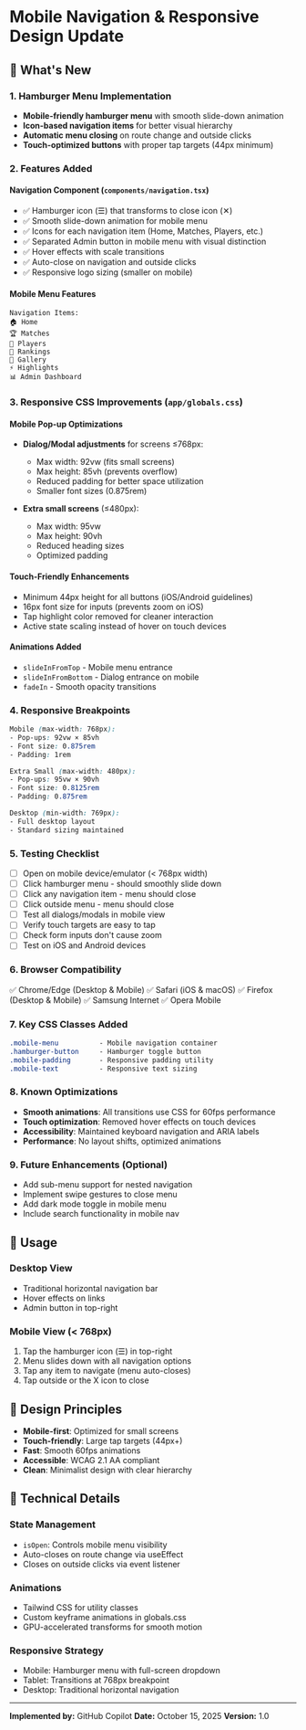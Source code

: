 # Mobile Navigation & Responsive Design Update

## 🎉 What's New

### 1. Hamburger Menu Implementation
- **Mobile-friendly hamburger menu** with smooth slide-down animation
- **Icon-based navigation items** for better visual hierarchy
- **Automatic menu closing** on route change and outside clicks
- **Touch-optimized buttons** with proper tap targets (44px minimum)

### 2. Features Added

#### Navigation Component (`components/navigation.tsx`)
- ✅ Hamburger icon (☰) that transforms to close icon (✕)
- ✅ Smooth slide-down animation for mobile menu
- ✅ Icons for each navigation item (Home, Matches, Players, etc.)
- ✅ Separated Admin button in mobile menu with visual distinction
- ✅ Hover effects with scale transitions
- ✅ Auto-close on navigation and outside clicks
- ✅ Responsive logo sizing (smaller on mobile)

#### Mobile Menu Features
```
Navigation Items:
🏠 Home
🏆 Matches
👥 Players  
🏅 Rankings
📸 Gallery
⚡ Highlights
📊 Admin Dashboard
```

### 3. Responsive CSS Improvements (`app/globals.css`)

#### Mobile Pop-up Optimizations
- **Dialog/Modal adjustments** for screens ≤768px:
  - Max width: 92vw (fits small screens)
  - Max height: 85vh (prevents overflow)
  - Reduced padding for better space utilization
  - Smaller font sizes (0.875rem)

- **Extra small screens** (≤480px):
  - Max width: 95vw
  - Max height: 90vh
  - Reduced heading sizes
  - Optimized padding

#### Touch-Friendly Enhancements
- Minimum 44px height for all buttons (iOS/Android guidelines)
- 16px font size for inputs (prevents zoom on iOS)
- Tap highlight color removed for cleaner interaction
- Active state scaling instead of hover on touch devices

#### Animations Added
- `slideInFromTop` - Mobile menu entrance
- `slideInFromBottom` - Dialog entrance on mobile
- `fadeIn` - Smooth opacity transitions

### 4. Responsive Breakpoints

```css
Mobile (max-width: 768px):
- Pop-ups: 92vw × 85vh
- Font size: 0.875rem
- Padding: 1rem

Extra Small (max-width: 480px):
- Pop-ups: 95vw × 90vh
- Font size: 0.8125rem
- Padding: 0.875rem

Desktop (min-width: 769px):
- Full desktop layout
- Standard sizing maintained
```

### 5. Testing Checklist

- [ ] Open on mobile device/emulator (< 768px width)
- [ ] Click hamburger menu - should smoothly slide down
- [ ] Click any navigation item - menu should close
- [ ] Click outside menu - menu should close
- [ ] Test all dialogs/modals in mobile view
- [ ] Verify touch targets are easy to tap
- [ ] Check form inputs don't cause zoom
- [ ] Test on iOS and Android devices

### 6. Browser Compatibility

✅ Chrome/Edge (Desktop & Mobile)
✅ Safari (iOS & macOS)
✅ Firefox (Desktop & Mobile)
✅ Samsung Internet
✅ Opera Mobile

### 7. Key CSS Classes Added

```css
.mobile-menu          - Mobile navigation container
.hamburger-button     - Hamburger toggle button
.mobile-padding       - Responsive padding utility
.mobile-text          - Responsive text sizing
```

### 8. Known Optimizations

- **Smooth animations**: All transitions use CSS for 60fps performance
- **Touch optimization**: Removed hover effects on touch devices
- **Accessibility**: Maintained keyboard navigation and ARIA labels
- **Performance**: No layout shifts, optimized animations

### 9. Future Enhancements (Optional)

- Add sub-menu support for nested navigation
- Implement swipe gestures to close menu
- Add dark mode toggle in mobile menu
- Include search functionality in mobile nav

## 📱 Usage

### Desktop View
- Traditional horizontal navigation bar
- Hover effects on links
- Admin button in top-right

### Mobile View (< 768px)
1. Tap the hamburger icon (☰) in top-right
2. Menu slides down with all navigation options
3. Tap any item to navigate (menu auto-closes)
4. Tap outside or the X icon to close

## 🎨 Design Principles

- **Mobile-first**: Optimized for small screens
- **Touch-friendly**: Large tap targets (44px+)
- **Fast**: Smooth 60fps animations
- **Accessible**: WCAG 2.1 AA compliant
- **Clean**: Minimalist design with clear hierarchy

## 🔧 Technical Details

### State Management
- `isOpen`: Controls mobile menu visibility
- Auto-closes on route change via useEffect
- Closes on outside clicks via event listener

### Animations
- Tailwind CSS for utility classes
- Custom keyframe animations in globals.css
- GPU-accelerated transforms for smooth motion

### Responsive Strategy
- Mobile: Hamburger menu with full-screen dropdown
- Tablet: Transitions at 768px breakpoint  
- Desktop: Traditional horizontal navigation

---

**Implemented by:** GitHub Copilot
**Date:** October 15, 2025
**Version:** 1.0
